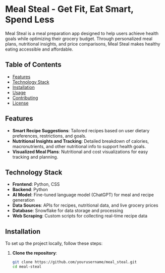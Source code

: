 # Meal Steal - Get Fit, Eat Smart, Spend Less

Meal Steal is a meal preparation app designed to help users achieve health goals while optimizing their grocery budget. Through personalized meal plans, nutritional insights, and price comparisons, Meal Steal makes healthy eating accessible and affordable.

## Table of Contents
- [Features](#features)
- [Technology Stack](#technology-stack)
- [Installation](#installation)
- [Usage](#usage)
- [Contributing](#contributing)
- [License](#license)

## Features

- **Smart Recipe Suggestions**: Tailored recipes based on user dietary preferences, restrictions, and goals.
- **Nutritional Insights and Tracking**: Detailed breakdown of calories, macronutrients, and other nutritional info to support health goals.
- **Visualized Meal Plans**: Nutritional and cost visualizations for easy tracking and planning.

## Technology Stack

- **Frontend**: Python, CSS
- **Backend**: Python
- **AI Model**: Fine-tuned language model (ChatGPT) for meal and recipe generation
- **Data Sources**: APIs for recipes, nutritional data, and live grocery prices
- **Database**: Snowflake for data storage and processing
- **Web Scraping**: Custom scripts for collecting real-time recipe data

## Installation

To set up the project locally, follow these steps:

1. **Clone the repository**:
   ```bash
   git clone https://github.com/yourusername/meal_steal.git
   cd meal-steal
